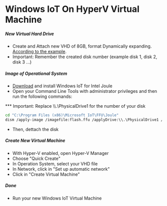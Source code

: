 # Windows IoT On HyperV Virtual Machine

##### New Virtual Hard Drive
- Create and Attach new VHD of 8GB, format Dynamically expanding. [According to the example](https://technet.microsoft.com/pt-br/library/gg318052(v=ws.10).aspx).
- Important: Remember the created disk number (example disk 1, disk 2, disk 3 ...)

##### Image of Operational System
  - [Download]((https://www.microsoft.com/en-us/software-download/windowsiot)) and install Windows IoT for Intel Joule
  - Open your Command Line Tools with administrator privileges and then run the following commands:

*** Important: Replace \\\\.\PhysicalDrive1 for the number of your disk

```sh
cd "C:\Program Files (x86)\Microsoft IoT\FFU\Joule"
dism /apply-image /imagefile:flash.ffu /applyDrive:\\.\PhysicalDrive1 /skipPlatformCheck
```

- Then, dettach the disk

##### Create New Virtual Machine 

- With Hyper-V enabled, open Hyper-V Manager
- Choose "Quick Create"
- In Operation System, select your VHD file
- In Network, click in "Set up automatic network"
- Click in "Create Virtual Machine"

##### Done

- Run your new Windows IoT Virtual Machine
